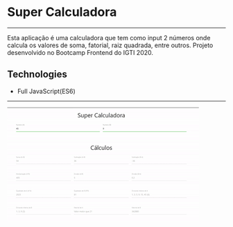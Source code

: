 ﻿# Super Calculadora
---
Esta aplicação é uma calculadora que tem como input 2 números onde calcula os valores de soma, fatorial, raiz quadrada, entre outros. Projeto desenvolvido no Bootcamp Frontend do IGTI 2020.

## Technologies

- Full JavaScript(ES6)

---
![Demo Gif](https://github.com/franconienow/super-calculadora/blob/master/screenshots/gif.gif)

